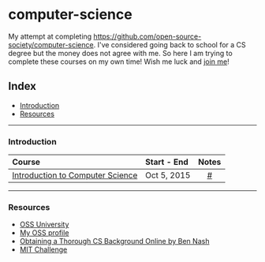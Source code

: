 # computer-science

My attempt at completing https://github.com/open-source-society/computer-science. I've considered going back to school for a CS degree but the money does not agree with me. So here I am trying to complete these courses on my own time! Wish me luck and [join me](https://github.com/open-source-society/computer-science.)!


## Index
- [Introduction](#introduction)
- [Resources](#resources)

---
### Introduction
Course|Start - End|Notes
:--|:--|:--:
[Introduction to Computer Science](https://www.edx.org/course/introduction-computer-science-harvardx-cs50x#!)| Oct 5, 2015 | [#](courses/001-introduction-computer-science-harvardx-cs50x/_index.md)

---
### Resources
- [OSS University](https://github.com/open-source-society/computer-science)
- [My OSS profile](https://github.com/open-source-society/computer-science/issues/31#issuecomment-145574396)
- [Obtaining a Thorough CS Background Online by Ben Nash ](http://spin.atomicobject.com/2015/05/15/obtaining-thorough-cs-background-online/)
- [MIT Challenge](http://www.scotthyoung.com/blog/myprojects/mit-challenge-2/)
